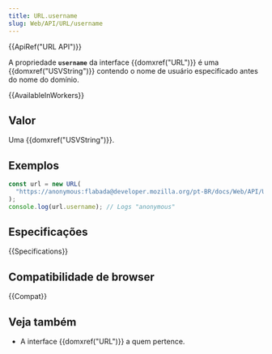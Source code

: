 ```yaml
---
title: URL.username
slug: Web/API/URL/username
---
```


{{ApiRef("URL API")}}

A propriedade **`username`** da interface {{domxref("URL")}} é uma {{domxref("USVString")}} contendo o nome de usuário especificado antes do nome do domínio.

{{AvailableInWorkers}}

## Valor

Uma {{domxref("USVString")}}.

## Exemplos

```js
const url = new URL(
  "https://anonymous:flabada@developer.mozilla.org/pt-BR/docs/Web/API/URL/username"
);
console.log(url.username); // Logs "anonymous"
```

## Especificações

{{Specifications}}

## Compatibilidade de browser

{{Compat}}

## Veja também

- A interface {{domxref("URL")}} a quem pertence.
